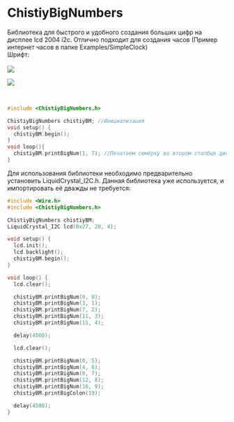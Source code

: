 # ChistiyBigNumbers
Библиотека для быстрого и удобного создания больших цифр на дисплее lcd 2004 i2c. Отлично подходит для создания часов (Пример интернет часов в папке Examples/SimpleClock)
<br>
Шрифт:   
<br>
![](https://github.com/user-attachments/assets/77dca485-9fb9-4f43-8312-4d11bf3ee802)
 
![](https://github.com/user-attachments/assets/656dcbaa-732d-4d15-b7b5-be53750665bf)

<br>

```cpp
#include <ChistiyBigNumbers.h>

ChistiyBigNumbers chistiyBM; //Инициализация
void setup() {
  chistiyBM.begin();
}
void loop(){
  chistiyBM.printBigNum(1, 7); //Печатаем семёрку во втором столбце дисплея (Отсчёт с нуля)
}
```
Для использования библиотеки необходимо предварительно установить LiquidCrystal_I2C.h. Данная библиотека уже используется, и импортировать её дважды не требуется:
```cpp
#include <Wire.h>
#include <ChistiyBigNumbers.h>

ChistiyBigNumbers chistiyBM;
LiquidCrystal_I2C lcd(0x27, 20, 4);

void setup() {
  lcd.init();
  lcd.backlight();
  chistiyBM.begin();
}

void loop() {
  lcd.clear();

  chistiyBM.printBigNum(0, 0);
  chistiyBM.printBigNum(3, 1);
  chistiyBM.printBigNum(7, 2);
  chistiyBM.printBigNum(11, 3);
  chistiyBM.printBigNum(15, 4);

  delay(4500);

  lcd.clear();

  chistiyBM.printBigNum(0, 5);
  chistiyBM.printBigNum(4, 6);
  chistiyBM.printBigNum(8, 7);
  chistiyBM.printBigNum(12, 8);
  chistiyBM.printBigNum(16, 9);
  chistiyBM.printBigColon(19);

  delay(4500);
}
```
